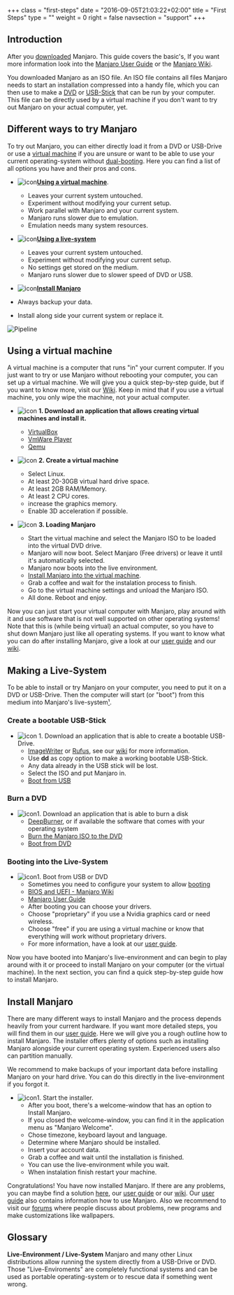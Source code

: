 +++
class = "first-steps"
date = "2016-09-05T21:03:22+02:00"
title = "First Steps"
type = ""
weight = 0
right = false
navsection = "support"
+++

## Introduction

After you [downloaded](/download) Manjaro. This guide covers the basic's, If you want more information look into the [Manjaro User Guide](/support/userguide/) or the [Manjaro Wiki](https://wiki.manjaro.org/).

You downloaded Manjaro as an ISO file. An ISO file contains all files Manjaro needs to start an installation compressed into a handy file, which you can then use to make a [DVD](https://wiki.manjaro.org/index.php?title=Burn_an_ISO_File) or [USB-Stick](https://wiki.manjaro.org/index.php?title=Burn_an_ISO_File#Writing_to_a_USB_Stick_in_Linux) that can be run by your computer. This file can be directly used by a virtual machine if you don't want to try out Manjaro on your actual computer, yet.

## Different ways to try Manjaro

To try out Manjaro, you can either directly load it from a DVD or USB-Drive or use a  [virtual machine](https://en.wikipedia.org/wiki/Virtual_machine) if you are unsure or want to be able to use your current operating-system without [dual-booting](https://en.wikipedia.org/wiki/Multi-booting). Here you can find a list of all options you have and their pros and cons.


* ![icon](/img/try/virtual-machine.svg)[**Using a virtual machine**](#using-a-virtual-machine).
  * Leaves your current system untouched.
  * Experiment without modifying your current setup. 
  * Work parallel with Manjaro and your current system. 
  * Manjaro runs slower due to emulation. 
  * Emulation needs many system resources. 

* ![icon](/img/try/live-boot.svg)[**Using a live-system**](#making-a-live-system)
    * Leaves your current system untouched.
    * Experiment without modifying your current setup. 
    * No settings get stored on the medium. 
    * Manjaro runs slower due to slower speed of DVD or USB.                      
 
      
* ![icon](/img/try/install.svg)[**Install Manjaro**](#install-manjaro) 
 * Always backup your data.
 * Install along side your current system or replace it. 
 
                                                 

![Pipeline](/img/support/firststeps-overview.png#center)

## Using a virtual machine

A virtual machine is a computer that runs "in" your current computer. If you just want to try or use Manjaro without rebooting your computer, you can set up a virtual machine. We will give you a quick step-by-step guide, but if you want to know more, visit our [Wiki](https://wiki.manjaro.org/index.php?title=VirtualBox#Running_Manjaro_in_VirtualBox). Keep in mind that if you use a virtual machine, you only wipe the machine, not your actual computer.


* ![icon](/img/actions/download.svg) **1. Download an application that allows creating virtual machines and install it.** 
  * [VirtualBox](https://www.virtualbox.org/)
  * [VmWare Player](http://www.vmware.com/)
  * [Qemu](https://www.qemu.org/)

* ![icon](/img/actions/vm.svg) **2. Create a virtual machine** 
  * Select Linux.                                               
  * At least 20-30GB virtual hard drive space.                                               
  * At least 2GB RAM/Memory.                                               
  * At least 2 CPU cores.      
  * increase the graphics memory.      
  * Enable 3D acceleration if possible.  
  
* ![icon](/img/logo.svg) **3. Loading Manjaro** 
  * Start the virtual machine and select the Manjaro ISO to be loaded into the virtual DVD drive.  
  * Manjaro will now boot. Select Manjaro (Free drivers) or leave it until it's automatically selected. 
  * Manjaro now boots into the live environment. 
  * [Install Manjaro into the virtual machine](#install-manjaro). 
  * Grab a coffee and wait for the instalation process to finish.
  * Go to the virtual machine settings and unload the Manjaro ISO.
  * All done. Reboot and enjoy. 
      
Now you can just start your virtual computer with Manjaro, play around with it and use software that is not well supported on other operating systems! Note that this is (while being virtual) an actual computer, so you have to shut down Manjaro just like all operating systems. If you want to know what you can do after installing Manjaro, give a look at our [user guide](/support/userguide/) and our [wiki](https://wiki.manjaro.org/index.php?title=Main_Page#Customisation_and_Configuration).

## Making a Live-System

To be able to install or try Manjaro on your computer, you need to put it on a DVD or USB-Drive. Then the computer will start (or "boot") from this medium into Manjaro's live-system[¹](#glossary).

### Create a bootable USB-Stick

* ![icon](/img/actions/download.svg) 1. Download an application that is able to create a bootable USB-Drive.
  * [ImageWriter](https://launchpad.net/win32-image-writer/) or [Rufus](https://rufus.akeo.ie/), see our [wiki](https://wiki.manjaro.org/index.php?title=Burn_an_ISO_File) for more information. 
  * Use **dd** as copy option to make a working bootable USB-Stick. 
  * Any data already in the USB stick will be lost.
  * Select the ISO and put Manjaro in. 
  * [Boot from USB](#booting-into-the-live-environment)  


### Burn a DVD

 * ![icon](/img/actions/download.svg)1. Download an application that is able to burn a disk
    * [DeepBurner](http://www.deepburner.com/), or if available the software that comes with your operating system 
    * [Burn the Manjaro ISO to the DVD](https://wiki.manjaro.org/index.php?title=Burn_an_ISO_File) 
    * [Boot from DVD](#booting-into-the-live-environment)   

### Booting into the Live-System
      
* ![icon](/img/actions/boot.svg)1. Boot from USB or DVD
  * Sometimes you need to configure your system to allow [booting](https://www.howtogeek.com/129815/beginner-geek-how-to-change-the-boot-order-in-your-computers-bios/)
  * [BIOS and UEFI - Manjaro Wiki](https://wiki.manjaro.org/index.php?title=BIOS_and_UEFI) 
  * [Manjaro User Guide](/support/userguide/)   
  * After booting you can choose your drivers. 
  * Choose "proprietary" if you use a Nvidia graphics card or need wireless.  
  * Choose "free" if you are using a virtual machine or know that everything will work without proprietary drivers.  
  * For more information, have a look at our [user guide](/support/userguide/).   

Now you have booted into Manjaro's live-environment and can begin to play around with it or proceed to install Manjaro on your computer (or the virtual machine). In the next section, you can find a quick step-by-step guide how to install Manjaro.

## Install Manjaro

There are many different ways to install Manjaro and the process depends heavily from your current hardware. If you want more detailed steps, you will find them in our [user guide](/support/userguide/). Here we will give you a rough outline how to install Manjaro. The installer offers plenty of options such as installing Manjaro alongside your current operating system. Experienced users also can partition manually.

We recommend to make backups of your important data before installing Manjaro on your hard drive. You can do this directly in the live-environment if you forgot it.

* ![icon](/img/actions/install.svg)1. Start the installer.
  * After you boot, there's a welcome-window that has an option to Install Manjaro. 
  * If you closed the welcome-window, you can find it in the application menu as "Manjaro Welcome". 
  * Chose timezone, keyboard layout and language. 
  * Determine where Manjaro should be installed. 
  * Insert your account data.
  * Grab a coffee and wait until the installation is finished.
  * You can use the live-environment while you wait.
  * When instalation finish restart your machine. 

Congratulations! You have now installed Manjaro. If there are any problems, you can maybe find a solution [here](/support/commonproblems), our [user guide](/support/userguide/) or our [wiki](https://wiki.manjaro.org/). Our [user guide](/support/userguide/) also contains information how to use Manjaro. Also we recommend to visit our [forums](https://forum.manjaro.org/) where people discuss about problems, new programs and make customizations like wallpapers.

## Glossary
      
 **Live-Environment / Live-System**   Manjaro and many other Linux distributions allow running the system directly from a USB-Drive or DVD.<br/>Those "Live-Enviroments" are completely functional systems and can be used as portable operating-system or to rescue data if something went wrong.  
